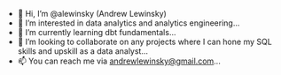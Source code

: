 - 👋 Hi, I’m @alewinsky (Andrew Lewinsky)
- 👀 I’m interested in data analytics and analytics engineering...
- 🌱 I’m currently learning dbt fundamentals...
- 💞️ I’m looking to collaborate on any projects where I can hone my SQL skills and upskill as a data analyst...
- 📫 You can reach me via andrewlewinsky@gmail.com...

<!---
alewinsky/alewinsky is a ✨ special ✨ repository because its `README.md` (this file) appears on your GitHub profile.
You can click the Preview link to take a look at your changes.
--->
